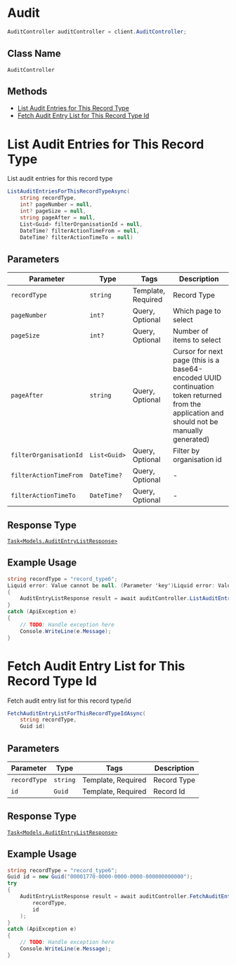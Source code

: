 # Audit

```csharp
AuditController auditController = client.AuditController;
```

## Class Name

`AuditController`

## Methods

* [List Audit Entries for This Record Type](../../doc/controllers/audit.md#list-audit-entries-for-this-record-type)
* [Fetch Audit Entry List for This Record Type Id](../../doc/controllers/audit.md#fetch-audit-entry-list-for-this-record-type-id)


# List Audit Entries for This Record Type

List audit entries for this record type

```csharp
ListAuditEntriesForThisRecordTypeAsync(
    string recordType,
    int? pageNumber = null,
    int? pageSize = null,
    string pageAfter = null,
    List<Guid> filterOrganisationId = null,
    DateTime? filterActionTimeFrom = null,
    DateTime? filterActionTimeTo = null)
```

## Parameters

| Parameter | Type | Tags | Description |
|  --- | --- | --- | --- |
| `recordType` | `string` | Template, Required | Record Type |
| `pageNumber` | `int?` | Query, Optional | Which page to select |
| `pageSize` | `int?` | Query, Optional | Number of items to select |
| `pageAfter` | `string` | Query, Optional | Cursor for next page (this is a base64-encoded UUID continuation token returned from the application and should not be manually generated) |
| `filterOrganisationId` | `List<Guid>` | Query, Optional | Filter by organisation id |
| `filterActionTimeFrom` | `DateTime?` | Query, Optional | - |
| `filterActionTimeTo` | `DateTime?` | Query, Optional | - |

## Response Type

[`Task<Models.AuditEntryListResponse>`](../../doc/models/audit-entry-list-response.md)

## Example Usage

```csharp
string recordType = "record_type6";
Liquid error: Value cannot be null. (Parameter 'key')Liquid error: Value cannot be null. (Parameter 'key')Liquid error: Value cannot be null. (Parameter 'key')Liquid error: Value cannot be null. (Parameter 'key')Liquid error: Value cannot be null. (Parameter 'key')Liquid error: Value cannot be null. (Parameter 'key')Liquid error: Value cannot be null. (Parameter 'key')Liquid error: Value cannot be null. (Parameter 'key')Liquid error: Value cannot be null. (Parameter 'key')Liquid error: Value cannot be null. (Parameter 'key')Liquid error: Value cannot be null. (Parameter 'key')Liquid error: Value cannot be null. (Parameter 'key')try
{
    AuditEntryListResponse result = await auditController.ListAuditEntriesForThisRecordTypeAsync(recordType);
}
catch (ApiException e)
{
    // TODO: Handle exception here
    Console.WriteLine(e.Message);
}
```


# Fetch Audit Entry List for This Record Type Id

Fetch audit entry list for this record type/id

```csharp
FetchAuditEntryListForThisRecordTypeIdAsync(
    string recordType,
    Guid id)
```

## Parameters

| Parameter | Type | Tags | Description |
|  --- | --- | --- | --- |
| `recordType` | `string` | Template, Required | Record Type |
| `id` | `Guid` | Template, Required | Record Id |

## Response Type

[`Task<Models.AuditEntryListResponse>`](../../doc/models/audit-entry-list-response.md)

## Example Usage

```csharp
string recordType = "record_type6";
Guid id = new Guid("00001770-0000-0000-0000-000000000000");
try
{
    AuditEntryListResponse result = await auditController.FetchAuditEntryListForThisRecordTypeIdAsync(
        recordType,
        id
    );
}
catch (ApiException e)
{
    // TODO: Handle exception here
    Console.WriteLine(e.Message);
}
```

